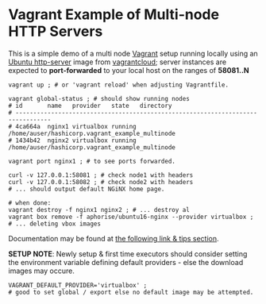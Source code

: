 # Vagrant Example of Multi-node HTTP Servers
This is a simple demo of a multi node [Vagrant](https://github.com/hashicorp/vagrant) setup running locally using an [Ubuntu http-server](https://app.vagrantup.com/aphorise/boxes/ubuntu16-nginx) image from [vagrantcloud](https://app.vagrantup.com/boxes/search); server instances are expected to **port-forwarded** to your local host on the ranges of **58081..N**

```
vagrant up ; # or 'vagrant reload' when adjusting Vagrantfile.

vagrant global-status ; # should show running nodes
# id       name   provider   state   directory
# --------------------------------------------------------------------------------
# 4ca664a  nginx1 virtualbox running /home/auser/hashicorp.vagrant_example_multinode
# 1434b42  nginx2 virtualbox running /home/auser/hashicorp.vagrant_example_multinode

vagrant port nginx1 ; # to see ports forwarded.

curl -v 127.0.0.1:58081 ; # check node1 with headers
curl -v 127.0.0.1:58082 ; # check node2 with headers
# ... should output default NGiNX home page.

# when done:
vagrant destroy -f nginx1 nginx2 ; # ... destroy al
vagrant box remove -f aphorise/ubuntu16-nginx --provider virtualbox ; # ... deleting vbox images
```

Documentation may be found at [the following link & tips section](https://www.vagrantup.com/docs/vagrantfile/tips.html).


**SETUP NOTE**: Newly setup & first time executors should consider setting the environment variable defining default providers - else the download images may occure.
```
VAGRANT_DEFAULT_PROVIDER='virtualbox' ;
# good to set global / export else no default image may be attempted.
```
